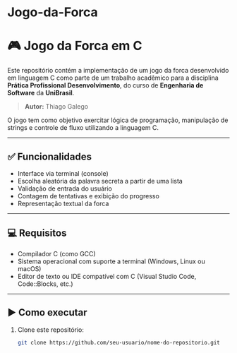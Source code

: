 # Jogo-da-Forca
# 🎮 Jogo da Forca em C

Este repositório contém a implementação de um jogo da forca desenvolvido em linguagem C como parte de um trabalho acadêmico para a disciplina **Prática Profissional Desenvolvimento**, do curso de **Engenharia de Software** da **UniBrasil**.

> **Autor:** Thiago Galego

O jogo tem como objetivo exercitar lógica de programação, manipulação de strings e controle de fluxo utilizando a linguagem C.

---

## ✅ Funcionalidades

- Interface via terminal (console)
- Escolha aleatória da palavra secreta a partir de uma lista
- Validação de entrada do usuário
- Contagem de tentativas e exibição do progresso
- Representação textual da forca

---

## 💻 Requisitos

- Compilador C (como GCC)
- Sistema operacional com suporte a terminal (Windows, Linux ou macOS)
- Editor de texto ou IDE compatível com C (Visual Studio Code, Code::Blocks, etc.)

---

## ▶️ Como executar

1. Clone este repositório:
   ```bash
   git clone https://github.com/seu-usuario/nome-do-repositorio.git

